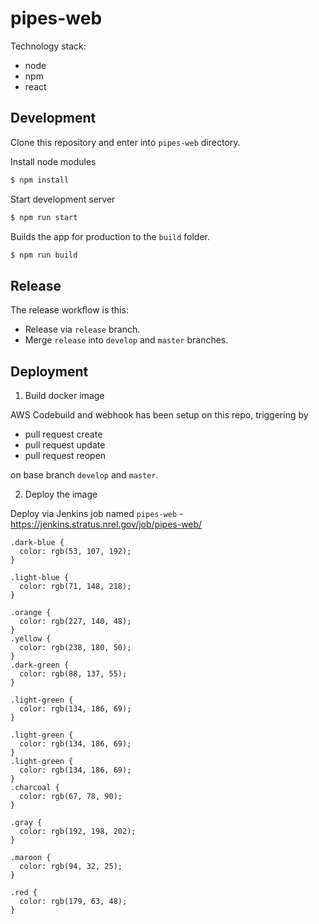 # pipes-web

Technology stack:
* node
* npm
* react

## Development

Clone this repository and enter into `pipes-web` directory.

Install node modules
```bash
$ npm install
```

Start development server
```bash
$ npm run start
```

Builds the app for production to the `build` folder.

```bash
$ npm run build
```

## Release

The release workflow is this:

* Release via `release` branch.
* Merge `release` into `develop` and `master` branches.


## Deployment

1. Build docker image

AWS Codebuild and webhook has been setup on this repo, triggering by

* pull request create
* pull request update
* pull request reopen

on base branch `develop` and `master`.


2. Deploy the image

Deploy via Jenkins job named `pipes-web` - https://jenkins.stratus.nrel.gov/job/pipes-web/


```[css]
.dark-blue {
  color: rgb(53, 107, 192);
}

.light-blue {
  color: rgb(71, 148, 218);
}

.orange {
  color: rgb(227, 140, 48);
}
.yellow {
  color: rgb(238, 180, 50);
}
.dark-green {
  color: rgb(88, 137, 55);
}

.light-green {
  color: rgb(134, 186, 69);
}

.light-green {
  color: rgb(134, 186, 69);
}
.light-green {
  color: rgb(134, 186, 69);
}
.charcoal {
  color: rgb(67, 78, 90);
}

.gray {
  color: rgb(192, 198, 202);
}

.maroon {
  color: rgb(94, 32, 25);
}

.red {
  color: rgb(179, 63, 48);
}
```